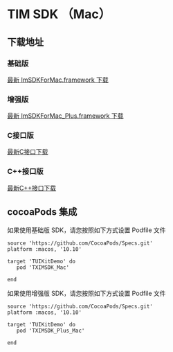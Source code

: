 # TIM SDK （Mac）

## 下载地址

### 基础版
[最新 ImSDKForMac.framework 下载](https://im.sdk.qcloud.com/download/standard/5.1.62/TIM_SDK_Mac_latest_framework.zip)

### 增强版
[最新 ImSDKForMac_Plus.framework 下载](https://sdk-im-1252463788.cos.ap-hongkong.myqcloud.com/download/plus/6.0.1975/ImSDKForMac_Plus_6.0.1975.framework.zip)

### C接口版
[最新C接口下载](https://im.sdk.cloud.tencent.cn/download/plus/6.0.1975/cross_platform/ImSDK_Mac_C_6.0.1975.framework.zip)

### C++接口版
[最新C++接口下载](https://im.sdk.cloud.tencent.cn/download/plus/6.0.1975/cross_platform/ImSDK_Mac_CPP_6.0.1975.framework.zip)

## cocoaPods 集成
如果使用基础版 SDK，请您按照如下方式设置 Podfile 文件

```
source 'https://github.com/CocoaPods/Specs.git'
platform :macos, '10.10'

target 'TUIKitDemo' do
   pod 'TXIMSDK_Mac'

end

```

如果使用增强版 SDK，请您按照如下方式设置 Podfile 文件

```
source 'https://github.com/CocoaPods/Specs.git'
platform :macos, '10.10'

target 'TUIKitDemo' do
   pod 'TXIMSDK_Plus_Mac'

end

```
